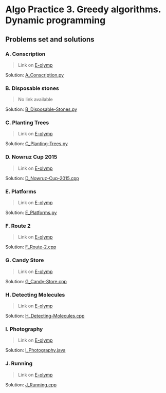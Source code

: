 # Algo Practice 3. Greedy algorithms. Dynamic programming

## Problems set and solutions

### A. Conscription

> Link on [E-olymp](https://www.eolymp.com/en/problems/182)

Solution: [A_Conscription.py](solutions%2FA_Conscription.py)

### B. Disposable stones

> No link available

Solution: [B_Disposable-Stones.py](solutions%2FB_Disposable-Stones.py)

### C. Planting Trees

> Link on [E-olymp](https://www.eolymp.com/uk/problems/6249)

Solution: [C_Planting-Trees.py](solutions%2FC_Planting-Trees.py)

### D. Nowruz Cup 2015

> Link on [E-olymp](https://www.eolymp.com/en/problems/7799)

Solution: [D_Nowruz-Cup-2015.cpp](solutions%2FD_Nowruz-Cup-2015.cpp)

### E. Platforms

> Link on [E-olymp](https://www.eolymp.com/en/problems/798)

Solution: [E_Platforms.py](solutions%2FE_Platforms.py)

### F. Route 2

> Link on [E-olymp](https://www.eolymp.com/en/problems/856)

Solution: [F_Route-2.cpp](solutions%2FF_Route-2.cpp)

### G. Candy Store

> Link on [E-olymp](https://www.eolymp.com/en/problems/6210)

Solution: [G_Candy-Store.cpp](solutions%2FG_Candy-Store.cpp)

### H. Detecting Molecules

> Link on [E-olymp](https://www.eolymp.com/en/problems/7975)

Solution: [H_Detecting-Molecules.cpp](solutions%2FH_Detecting-Molecules.cpp)

### I. Photography

> Link on [E-olymp](https://www.eolymp.com/en/problems/5236)

Solution: [I_Photography.java](solutions%2FI_Photography.java)

### J. Running

> Link on [E-olymp](https://www.eolymp.com/en/problems/10152)

Solution: [J_Running.cpp](solutions%2FJ_Running.cpp)